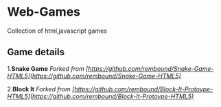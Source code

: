 # Web-Games
Collection of html,javascript games

## Game details
1.**Snake Game** *Forked from [https://github.com/rembound/Snake-Game-HTML5](https://github.com/rembound/Snake-Game-HTML5)*

2.**Block It** *Forked from [https://github.com/rembound/Block-It-Protoype-HTML5](https://github.com/rembound/Block-It-Protoype-HTML5)*
